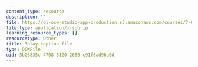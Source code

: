 ```yaml
---
content_type: resource
description: ''
file: https://ol-ocw-studio-app-production.s3.amazonaws.com/courses/7-01sc-fundamentals-of-biology-fall-2011/5b26835c470831202650c91f6ad96a0d_OK7_ReXhVaQ.srt
file_type: application/x-subrip
learning_resource_types: []
resourcetype: Other
title: 3play caption file
type: OCWFile
uid: 5b26835c-4708-3120-2650-c91f6ad96a0d
---
```

